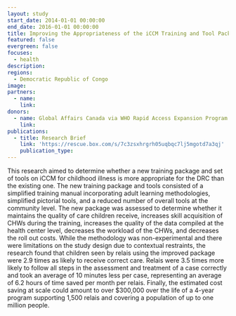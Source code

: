 ```yaml
---
layout: study
start_date: 2014-01-01 00:00:00
end_date: 2016-01-01 00:00:00
title: Improving the Appropriateness of the iCCM Training and Tool Package
featured: false
evergreen: false
focuses:
  - health
description:
regions:
  - Democratic Republic of Congo
image:
partners:
  - name:
    link:
donors:
  - name: Global Affairs Canada via WHO Rapid Access Expansion Program
    link:
publications:
  - title: Research Brief
    link: 'https://rescue.box.com/s/7c3zsxhrgrh05uqbqc7lj5mgotd7a3qj'
    publication_type:
---
```


This research aimed to determine whether a new training package and set of tools on iCCM for childhood illness is more appropriate for the DRC than the existing one. The new training package and tools consisted of a simplified training manual incorporating adult learning methodologies, simplified pictorial tools, and a reduced number of overall tools at the community level. The new package was assessed to determine whether it maintains the quality of care children receive, increases skill acquisition of CHWs during the training, increases the quality of the data compiled at the health center level, decreases the workload of the CHWs, and decreases the roll out costs. While the methodology was non-experimental and there were limitations on the study design due to contextual restraints, the research found that children seen by relais using the improved package were 2.9 times as likely to receive correct care. Relais were 3.5 times more likely to follow all steps in the assessment and treatment of a case correctly and took an average of 10 minutes less per case, representing an average of 6.2 hours of time saved per month per relais. Finally, the estimated cost saving at scale could amount to over $300,000 over the life of a 4-year program supporting 1,500 relais and covering a population of up to one million people.
